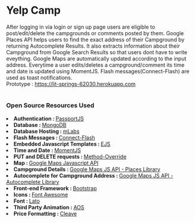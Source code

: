 # Yelp Camp
After logging in via login or sign up page users are eligible to post/edit/delete the campgrounds or comments posted by them. Google Places API helps users to find the exact address of their Campground by returning Autocomplete Results. It also extracts information about their Campground from Google Search Results so that users dont have to write eveything. Google Maps are automatically updated according to the input address. 
Everytime a user edits/deletes a campground/comment its time and date is updated using MomentJS. Flash messages(Connect-Flash) are used as toast notifications.
<br>Prototype : https://lit-springs-62030.herokuapp.com

# <h3>Open Source Resources Used</h3> 
<li><strong>Authentication : </strong><a href="http://www.passportjs.org/">PassportJS</a></li>
<li><strong>Database : </strong><a href="https://mongodb.github.io/node-mongodb-native/">MongoDB</a></li>
<li><strong>Database Hosting : </strong><a href="https://mlab.com/">mLabs</a></li>
<li><strong>Flash Messages : </strong><a href="https://github.com/jaredhanson/connect-flash">Connect-Flash</a></li>
<li><strong>Embedded Javascript Templates : </strong><a href="http://ejs.co/">EJS</a></li>
<li><strong>Time and Date : </strong><a href="https://momentjs.com/">MomentJS</a></li>
<li><strong>PUT and DELETE requests : </strong><a href="https://github.com/expressjs/method-override">Method-Override</a></li>
<li><strong>Map : </strong><a href="https://developers.google.com/maps/documentation/javascript/adding-a-google-map">Google Maps Javascript API</a></li>
<li><strong>Campground Details : </strong><a href="https://developers.google.com/maps/documentation/javascript/places#place_details">Google Maps JS API - Places Library</a></li>
<li><strong>Autocomplete for Campground Address : </strong><a href="https://developers.google.com/maps/documentation/javascript/places-autocomplete">Google Maps JS API - Autocomplete Library</a></li>
<li><strong>Front-end Framework : </strong><a href="https://getbootstrap.com/docs/3.3/">Bootstrap</a></li>
<li><strong>Icons : </strong><a href="http://fontawesome.io/icons/">Font Awesome</a></li>
<li><strong>Font : </strong><a href="https://fonts.google.com/specimen/Lato">Lato</a></li>
<li><strong>Third Party Animation : </strong><a href="https://michalsnik.github.io/aos/">AOS</a></li>
<li><strong>Price Formatting : </strong><a href="https://nosir.github.io/cleave.js/">Cleave</a></li>
